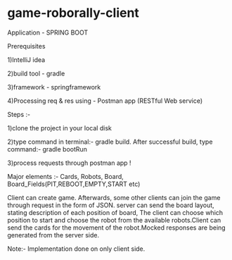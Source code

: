 # game-roborally-client 

Application - SPRING BOOT

Prerequisites 

1)IntelliJ idea

2)build tool - gradle

3)framework  - springframework

4)Processing req & res using - Postman app (RESTful Web service)

Steps :-

1)clone the project in your local disk

2)type command in terminal:- gradle build. After successful build, type command:- gradle bootRun

3)process requests through postman app !

Major elements :-  Cards, Robots, Board, Board_Fields(PIT,REBOOT,EMPTY,START etc)

Client can create game. Afterwards, some other clients can join the game through request in the form of JSON. server can send the board layout, stating description of each position of board, The client can choose which position to start and choose the robot from the available robots.Client can send the cards for the movement of the robot.Mocked responses are being generated from the server side.

Note:- Implementation done on only client side.
